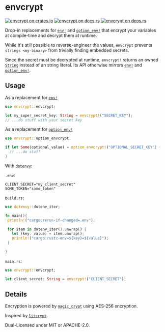 # envcrypt

[![envcrypt on crates.io](https://img.shields.io/crates/v/envcrypt)](https://crates.io/crates/envcrypt) [![envcrypt on docs.rs](https://docs.rs/envcrypt/badge.svg)](https://docs.rs/envcrypt) [![envcrypt on deps.rs](https://deps.rs/repo/github/caass/envcrypt/status.svg)](https://deps.rs/repo/github/caass/envcrypt)

Drop-in replacements for [`env!`](https://doc.rust-lang.org/std/macro.env.html) and [`option_env!`](https://doc.rust-lang.org/std/macro.option_env.html)
that encrypt your variables at compile-time and decrypt them at runtime.

While it's still possible to reverse-engineer the values, `envcrypt` prevents
`strings <my-binary>` from trivially finding embedded secrets.

Since the secret must be decrypted at runtime,
`envcrypt!` returns an owned [`String`](https://doc.rust-lang.org/std/string/struct.String.html)
instead of an string literal. Its API otherwise mirrors [`env!`](https://doc.rust-lang.org/std/macro.env.html) and [`option_env!`](https://doc.rust-lang.org/std/macro.option_env.html).

## Usage

As a replacement for [`env!`](https://doc.rust-lang.org/std/macro.env.html)

```rust
use envcrypt::envcrypt;

let my_super_secret_key: String = envcrypt!("SECRET_KEY");
// ...do stuff with your secret key
```

As a replacement for [`option_env!`](https://doc.rust-lang.org/std/macro.option_env.html)

```rust
use envcrypt::option_envcrypt;

if let Some(optional_value) = option_envcrypt!("OPTIONAL_SECRET_KEY") {
  // ...do stuff
}
```

With [`dotenvy`](https://crates.io/crates/dotenvy):

`.env`:

```dotenv
CLIENT_SECRET="my_client_secret"
SOME_TOKEN="some_token"
```

`build.rs`:

```rust
use dotenvy::dotenv_iter;

fn main(){
 println!("cargo:rerun-if-changed=.env");

 for item in dotenv_iter().unwrap() {
   let (key, value) = item.unwrap();
   println!("cargo:rustc-env=${key}=${value}");
 }

}
```

`main.rs`:

```rust
use envcrypt::envcrypt;

let client_secret: String = envcrypt!("CLIENT_SECRET");
```

## Details

Encryption is powered by [`magic_crypt`](https://crates.io/crates/magic-crypt) using AES-256 encryption.

Inspired by [`litcrypt`](https://crates.io/crates/litcrypt).

Dual-Licensed under MIT or APACHE-2.0.
